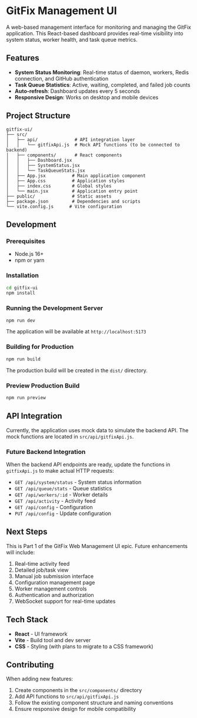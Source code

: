 # GitFix Management UI

A web-based management interface for monitoring and managing the GitFix application. This React-based dashboard provides real-time visibility into system status, worker health, and task queue metrics.

## Features

- **System Status Monitoring**: Real-time status of daemon, workers, Redis connection, and GitHub authentication
- **Task Queue Statistics**: Active, waiting, completed, and failed job counts
- **Auto-refresh**: Dashboard updates every 5 seconds
- **Responsive Design**: Works on desktop and mobile devices

## Project Structure

```
gitfix-ui/
├── src/
│   ├── api/              # API integration layer
│   │   └── gitfixApi.js  # Mock API functions (to be connected to backend)
│   ├── components/       # React components
│   │   ├── Dashboard.jsx
│   │   ├── SystemStatus.jsx
│   │   └── TaskQueueStats.jsx
│   ├── App.jsx          # Main application component
│   ├── App.css          # Application styles
│   ├── index.css        # Global styles
│   └── main.jsx         # Application entry point
├── public/              # Static assets
├── package.json         # Dependencies and scripts
└── vite.config.js      # Vite configuration
```

## Development

### Prerequisites

- Node.js 16+ 
- npm or yarn

### Installation

```bash
cd gitfix-ui
npm install
```

### Running the Development Server

```bash
npm run dev
```

The application will be available at `http://localhost:5173`

### Building for Production

```bash
npm run build
```

The production build will be created in the `dist/` directory.

### Preview Production Build

```bash
npm run preview
```

## API Integration

Currently, the application uses mock data to simulate the backend API. The mock functions are located in `src/api/gitfixApi.js`.

### Future Backend Integration

When the backend API endpoints are ready, update the functions in `gitfixApi.js` to make actual HTTP requests:

- `GET /api/system/status` - System status information
- `GET /api/queue/stats` - Queue statistics
- `GET /api/workers/:id` - Worker details
- `GET /api/activity` - Activity feed
- `GET /api/config` - Configuration
- `PUT /api/config` - Update configuration

## Next Steps

This is Part 1 of the GitFix Web Management UI epic. Future enhancements will include:

1. Real-time activity feed
2. Detailed job/task view
3. Manual job submission interface
4. Configuration management page
5. Worker management controls
6. Authentication and authorization
7. WebSocket support for real-time updates

## Tech Stack

- **React** - UI framework
- **Vite** - Build tool and dev server
- **CSS** - Styling (with plans to migrate to a CSS framework)

## Contributing

When adding new features:
1. Create components in the `src/components/` directory
2. Add API functions to `src/api/gitfixApi.js`
3. Follow the existing component structure and naming conventions
4. Ensure responsive design for mobile compatibility
